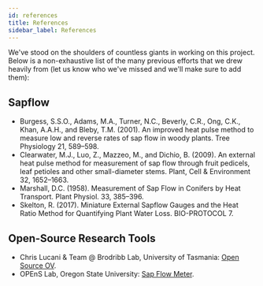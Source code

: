 ```yaml
---
id: references
title: References
sidebar_label: References
---
```


We've stood on the shoulders of countless giants in working on this project. Below is a non-exhaustive list of the many previous efforts that we drew heavily from (let us know who we've missed and we'll make sure to add them):

## Sapflow
- Burgess, S.S.O., Adams, M.A., Turner, N.C., Beverly, C.R., Ong, C.K., Khan, A.A.H., and Bleby, T.M. (2001). An improved heat pulse method to measure low and reverse rates of sap flow in woody plants. Tree Physiology 21, 589–598. 
- Clearwater, M.J., Luo, Z., Mazzeo, M., and Dichio, B. (2009). An external heat pulse method for measurement of sap flow through fruit pedicels, leaf petioles and other small-diameter stems. Plant, Cell & Environment 32, 1652–1663.
- Marshall, D.C. (1958). Measurement of Sap Flow in Conifers by Heat Transport. Plant Physiol. 33, 385–396.
- Skelton, R. (2017). Miniature External Sapflow Gauges and the Heat Ratio Method for Quantifying Plant Water Loss. BIO-PROTOCOL 7.

## Open-Source Research Tools
- Chris Lucani & Team @ Brodribb Lab, University of Tasmania: [Open Source OV](http://www.opensourceov.org/).
- OPEnS Lab, Oregon State University: [Sap Flow Meter](https://github.com/OPEnSLab-OSU/OPEnS-Lab-Home/wiki/Sap-Flow-Meter).